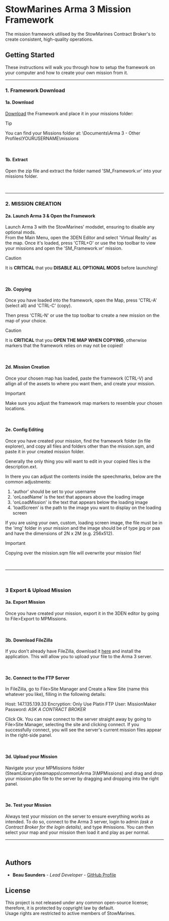 # StowMarines Arma 3 Mission Framework

The mission framework utilised by the StowMarines Contract Broker's to create consistent, high-quality operations.

## Getting Started

These instructions will walk you through how to setup the framework on your computer and how to create your own mission from it.

---

### 1. Framework Download
#### 1a. Download

[Download](https://github.com/BeauSaunders/StowMarines-Framework-A3/archive/refs/heads/main.zip) the Framework and place it in your missions folder: 

> [!TIP]
> You can find your Missions folder at: \Documents\Arma 3 - Other Profiles\YOURUSERNAME\missions

<br>

#### 1b. Extract

Open the zip file and extract the folder named 'SM_Framework.vr' into your missions folder.

<br>

---

### 2. MISSION CREATION 
#### 2a. Launch Arma 3 & Open the Framework

Launch Arma 3 with the StowMarines' modsdet, ensuring to disable any optional mods. 
<br>
From the Main Menu, open the 3DEN Editor and select 'Virtual Reality' as the map. Once it's loaded, press 'CTRL+O' or use the top toolbar to view your missions and open the 'SM_Framework.vr' mission.
<br>
> [!CAUTION]
> It is **CRITICAL** that you **DISABLE ALL OPTIONAL MODS** before launching!

<br>

#### 2b. Copying

Once you have loaded into the framework, open the Map, press 'CTRL-A' (select all) and 'CTRL-C' (copy).

Then press 'CTRL-N' or use the top toolbar to create a new mission on the map of your choice.

> [!CAUTION]
> It is **CRITICAL** that you **OPEN THE MAP WHEN COPYING**, otherwise markers that the framework relies on may not be copied!

<br>

#### 2d. Mission Creation

Once your chosen map has loaded, paste the framework (CTRL-V) and allign all of the assets to where you want them, and create your mission.

> [!IMPORTANT]  
> Make sure you adjust the framework map markers to resemble your chosen locations.

 <br>

#### 2e. Config Editing

Once you have created your mission, find the framework folder (in file explorer), and copy all files and folders other than the mission.sqm, and paste it in your created mission folder.

Generally the only thing you will want to edit in your copied files is the description.ext. 

In there you can adjust the contents inside the speechmarks, below are the common adjustments: 
1. 'author' should be set to your username
2. 'onLoadName' is the text that appears above the loading image
3. 'onLoadMission' is the text that appears below the loading image
4. 'loadScreen' is the path to the image you want to display on the loading screen

If you are using your own, custom, loading screen image, the file must be in the 'img' folder in your mission and the image should be of type jpg or paa and have the dimensions of 2N x 2M (e.g. 256x512).

> [!IMPORTANT]  
> Copying over the mission.sqm file will overwrite your mission file!

<br>

---

<br>

### 3 Export & Upload Mission
#### 3a. Export Mission

Once you have created your mission, export it in the 3DEN editor by going to File>Export to MPMissions.

<br>

#### 3b. Download FileZilla

If you don't already have FileZilla, download it [here](https://filezilla-project.org/download.php?type=client) and install the application. This will allow you to upload your file to the Arma 3 server.

<br>

#### 3c. Connect to the FTP Server

In FileZilla, go to File>Site Manager and Create a New Site (name this whatever you like), filling in the following details:

Host: 147.135.139.33
Encryption: Only Use Platin FTP
User: MissionMaker
Password: *ASK A CONTRACT BROKER*

Click Ok. You can now connect to the server straight away by going to File>Site Manager, selecting the site and clicking connect. If you successfully connect, you will see the server's current mission files appear in the right-side panel.

<br>

#### 3d. Upload your Mission

Navigate your your MPMissions folder (SteamLibrary\steamapps\common\Arma 3\MPMissions) and drag and drop your mission.pbo file to the server by dragging and dropping into the right panel.

<br>

#### 3e. Test your Mission

Always test your mission on the server to ensure everything works as intended. To do so, connect to the Arma 3 server, login to admin *(ask a Contract Broker for the login details)*, and type #missions. You can then select your map and your mission then load it and play as per normal.

---

<br>

## Authors

  - **Beau Saunders** - *Lead Developer* -
    [GitHub Profile](https://github.com/BeauSaunders)

## License

This project is not released under any common open-source license; therefore, it is protected by copyright law by default. <br>
Usage rights are restricted to active members of StowMarines.
